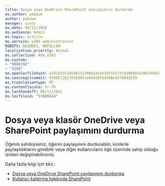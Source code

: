 ```yaml
---
title: Dosya veya OneDrive SharePoint paylaşımını durdurma
ms.author: pebaum
author: pebaum
manager: scotv
ms.date: 04/21/2020
ms.audience: Admin
ms.topic: article
ms.service: o365-administration
ROBOTS: NOINDEX, NOFOLLOW
localization_priority: Normal
ms.collection: Adm_O365
ms.custom:
- "9000192"
- "3169"
ms.openlocfilehash: a70c62351d549111390dadcbe195fe273cd30000c638d765822e43d0ccd07dbe
ms.sourcegitcommit: 920051182781bd97ce4d4d6fbd268cb37b84d239
ms.translationtype: MT
ms.contentlocale: tr-TR
ms.lasthandoff: 08/11/2021
ms.locfileid: "57889614"
---
```

# <a name="how-to-stop-sharing-onedrive-or-sharepoint-files-or-folders"></a>Dosya veya klasör OneDrive veya SharePoint paylaşımını durdurma

Öğenin sahibiyseniz, öğenin paylaşımını durdurabilir, kimlerle paylaşıldıklarını görebilir veya diğer kullanıcıların öğe üzerinde sahip olduğu izinleri değiştirebilirsiniz.

Daha fazla bilgi için bkz.: 

- [Dosya veya OneDrive SharePoint paylaşımını durdurma](https://support.office.com/article/stop-sharing-onedrive-or-sharepoint-files-or-folders-or-change-permissions-0a36470f-d7fe-40a0-bd74-0ac6c1e13323)
- [Kullanıcı kaldırma hakkında SharePoint](https://docs.microsoft.com/sharepoint/remove-users)